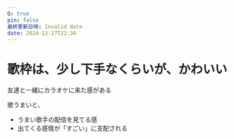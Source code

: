 ```yaml
---
Q: true
pin: false
最終更新日時: Invalid date
date: 2024-12-27T22:34
---
```

# 歌枠は、少し下手なくらいが、かわいい

友達と一緒にカラオケに来た感がある

歌うまいと、

- うまい歌手の配信を見てる感  
- 出てくる感情が「すごい」に支配される